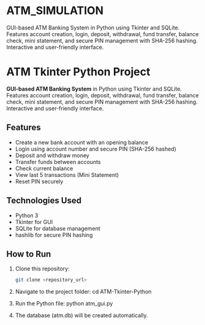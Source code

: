 # ATM_SIMULATION
GUI-based ATM Banking System in Python using Tkinter and SQLite. Features account creation, login, deposit, withdrawal, fund transfer, balance check, mini statement, and secure PIN management with SHA-256 hashing. Interactive and user-friendly interface.
# ATM Tkinter Python Project

**GUI-based ATM Banking System** in Python using Tkinter and SQLite. Features account creation, login, deposit, withdrawal, fund transfer, balance check, mini statement, and secure PIN management with SHA-256 hashing. Interactive and user-friendly interface.

## Features
- Create a new bank account with an opening balance
- Login using account number and secure PIN (SHA-256 hashed)
- Deposit and withdraw money
- Transfer funds between accounts
- Check current balance
- View last 5 transactions (Mini Statement)
- Reset PIN securely

## Technologies Used
- Python 3
- Tkinter for GUI
- SQLite for database management
- hashlib for secure PIN hashing

## How to Run
1. Clone this repository:
   ```bash
   git clone <repository_url>
   
2. Navigate to the project folder:
   cd ATM-Tkinter-Python

 3. Run the Python file:
  python atm_gui.py

4. The database (atm.db) will be created automatically.
